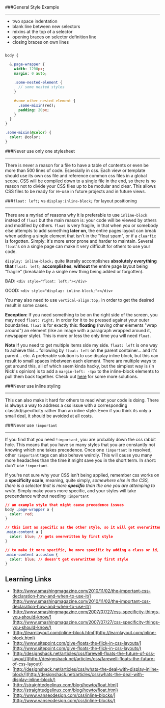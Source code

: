 ###General Style Example
***

- two space indentation
- blank line between new selectors
- mixins at the top of a selector
- opening braces on selector definition line
- closing braces on own lines

```sass

body {

  &.page-wrapper {
    width: 1200px;
    margin: 0 auto;
    
    .some-nested-element {
      // some nested styles
    }
    
    #some-other-nested-element {
      .some-mixin(red);
      padding: 20px;
    }
  }
}

.some-mixin(@color) {
  color: @color;
}

```

###Never use only one stylesheet
***

There is never a reason for a file to have a table of contents or even be more than 500 lines of code. Especially in css. Each view or template should use its own css file and reference common css files in a global scope. CSS will be compiled down to a single file in the end, so there is no reason not to divide your CSS files up to be modular and clear. This allows CSS files to be ready for re-use in future projects and in future views.

###`float: left;` vs `display:inline-block;` for layout positioning
***

There are a myriad of reasons why it is preferable to use `inline-block` instead of `float` but the main reason is: your code will be viewed by others and modified by others. `float` is very fragile, in that when you or somebody else attempts to add something **later on**, the entire pages layout can break when adding a single element that isn't in the "float spam", or if a `clearfix` is forgotten. Simply: it's more error prone and harder to maintain. Several `float`'s on a single page can make it very difficult for others to use your code.

`display: inline-block;` quite literally accomplishes **absolutely everything that** `float: left;` **accomplishes**, **without** the entire page layout being "fragile" (breakable by a single new thing being added or forgotten).

BAD: `<div style="float: left;"></div>`

GOOD: `<div style="display: inline-block;"></div>`

You may also need to use `vertical-align:top;` in order to get the desired result in some cases.

**Exception:** If you need something to be on the right side of the screen, you may need `float: right;` in order for it to be pressed against your outer boundaries. `float` is for exactly this: **floating** (having other elements "wrap around") an element (like an image with a paragraph wrapped around it, newspaper style). This is more or less the only time you will need `float`.

**Note** If you need to get multiple items side my side. `float: left` is one way to achieve this... following by `float: left` on the parent container... and it's parent... etc. A preferable solution is to use display inline block, but this can result to small spaces inbetween each element. There are multiple ways to get around this, all of which seem kinda hacky, but the simplest way is (in Nick's opinion) is to add a `margin-left: -4px` to the inline-block elements to pull them back together. Check out [here](http://css-tricks.com/fighting-the-space-between-inline-block-elements/) for some more solutions.

###Never use inline styling
***

This can also make it hard for others to read what your code is doing. There is always a way to address a css issue with a corresponding class/id/specificity rather than an inline style. Even if you think its only a small deal, it should be avoided at all costs.

###Never use `!important`
***

If you find that you need `!important`, you are probably down the css rabbit hole. This means that you have so many styles that you are constantly not knowing which one takes precedence. Once one `!important` is resolved, other `!important` tags can also behave weirdly. This will cause you many more headaches than the time it might save you in the short term. In short: don't use `!important`.

If you're not sure why your CSS isn't being applied, remember css works on a **specificity scale**, meaning, quite simply, *somewhere else in the CSS, there is a selector that is more **specific** than the one you are attemping to write*. Simply make yours more specific, and your styles will take precendance without needing `!important`

```css
// an example style that might cause precedence issues
body .page-wrapper a {
  color: red;
}

// this isnt as specific as the other style, so it will get overwritten by color: red;
.main-content a {
  color: blue; // gets overwritten by first style
}

// to make it more specific, be more specific by adding a class or id, or by being more specific about what the anchor tag is contained within
.main-content a.custom {
  color: blue; // doesn't get overwritten by first style
}

```

Learning Links
--------------

- [http://www.smashingmagazine.com/2010/11/02/the-important-css-declaration-how-and-when-to-use-it/](http://www.smashingmagazine.com/2010/11/02/the-important-css-declaration-how-and-when-to-use-it/)
- [http://www.smashingmagazine.com/2007/07/27/css-specificity-things-you-should-know/](http://www.smashingmagazine.com/2007/07/27/css-specificity-things-you-should-know/)
- [http://learnlayout.com/inline-block.html](http://learnlayout.com/inline-block.html)
- [http://www.sitepoint.com/give-floats-the-flick-in-css-layouts/](http://www.sitepoint.com/give-floats-the-flick-in-css-layouts/)
- [http://designshack.net/articles/css/farewell-floats-the-future-of-css-layout/](http://designshack.net/articles/css/farewell-floats-the-future-of-css-layout/)
- [http://designshack.net/articles/css/whats-the-deal-with-display-inline-block/](http://designshack.net/articles/css/whats-the-deal-with-display-inline-block/)
- [http://straightedgelinux.com/blog/howto/float.html](http://straightedgelinux.com/blog/howto/float.html)
- [http://www.vanseodesign.com/css/inline-blocks/](http://www.vanseodesign.com/css/inline-blocks/)
